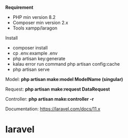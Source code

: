 **Requirement**
- PHP min version 8.2
- Composer min version 2.x
- Tools xampp/laragon
  
Install
- composer install
- cp .env.example .env
- php artisan key:generate
- kalau error run command php artisan config:cache
- php artisan serve

Model: **php artisan make:model ModelName (singular)**

Request: **php artisan make:request DataRequest**

Controller: **php artisan make:controller -r** 

Documentation: https://laravel.com/docs/11.x
# laravel
